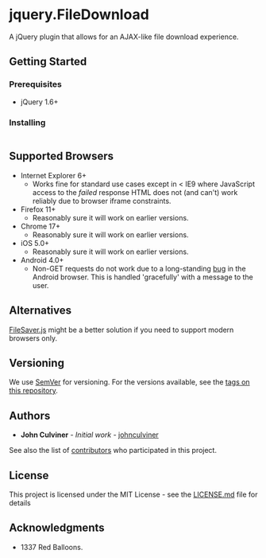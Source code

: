 # jquery.FileDownload

A jQuery plugin that allows for an AJAX-like file download experience.

## Getting Started

### Prerequisites
* jQuery 1.6+

### Installing
```html

```

## Supported Browsers
* Internet Explorer 6+
    * Works fine for standard use cases except in < IE9 where JavaScript access to 
    the *failed* response HTML does not (and can't) work reliably 
    due to browser iframe constraints.
* Firefox 11+
    * Reasonably sure it will work on earlier versions.
* Chrome 17+
    * Reasonably sure it will work on earlier versions.
* iOS 5.0+
    * Reasonably sure it will work on earlier versions.
* Android 4.0+
    * Non-GET requests do not work due to a long-standing 
    [bug](http://code.google.com/p/android/issues/detail?id=1780) in the Android browser.
    This is handled 'gracefully' with a message to the user.

## Alternatives
[FileSaver.js](https://github.com/eligrey/FileSaver.js/) might be a better solution if you need to support modern browsers only.

## Versioning

We use [SemVer](http://semver.org/) for versioning.
For the versions available, see the [tags on this repository](https://github.com/Aternus/jquery.fileDownload/tags). 

## Authors

* **John Culviner** - *Initial work* - [johnculviner](https://github.com/johnculviner)

See also the list of [contributors](https://github.com/Aternus/jquery.fileDownload/contributors) who participated in this project.

## License

This project is licensed under the MIT License - see the [LICENSE.md](LICENSE.md) file for details

## Acknowledgments

* 1337 Red Balloons.
